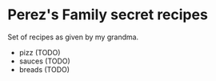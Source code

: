 # Perez's Family secret recipes

Set of recipes as given by my grandma.

- pizz (TODO)
- sauces (TODO)
- breads (TODO)

